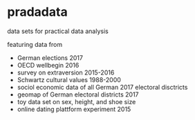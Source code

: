 # pradadata
data sets for practical data analysis

featuring data from

- German elections 2017
- OECD wellbegin 2016
- survey on extraversion 2015-2016
- Schwartz cultural values 1988-2000
- sociol economic data of all German 2017 electoral disctricts
- geomap of German electoral districts 2017
- toy data set on sex, height, and shoe size
- online dating plattform experiment 2015
